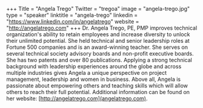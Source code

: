 +++
Title = "Angela Trego"
Twitter = "tregoa"
image = "angela-trego.jpg"
type = "speaker"
linktitle = "angela-trego"
linkedin = "https://www.linkedin.com/in/angelatrego"
website = "http://angelatrego.com"
+++
Dr. Angela Trego, PE, PMP improves technical organization's ability to retain employees and increase diversity to unlock their unlimited potential.  She held technical and senior leadership roles at Fortune 500 companies and is an award-winning teacher.  She serves on several technical society advisory boards and non-profit executive boards.  She has two patents and over 80 publications.  Applying a strong technical background with leadership experiences around the globe and across multiple industries gives Angela a unique perspective on project management, leadership and women in business. Above all, Angela is passionate about empowering others and teaching skills which will allow others to reach their full potential.  Additional information can be found on her website:  [http://angelatrego.com](angelatrego.com).
